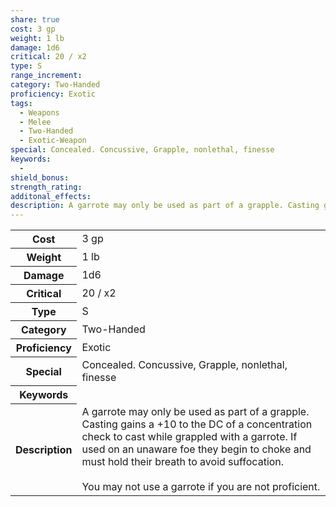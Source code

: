 ```yaml
---
share: true
cost: 3 gp
weight: 1 lb
damage: 1d6
critical: 20 / x2
type: S
range_increment: 
category: Two-Handed
proficiency: Exotic
tags:
  - Weapons
  - Melee
  - Two-Handed
  - Exotic-Weapon
special: Concealed. Concussive, Grapple, nonlethal, finesse
keywords:
  - 
shield_bonus: 
strength_rating: 
additonal_effects: 
description: A garrote may only be used as part of a grapple. Casting gains a +10 to the DC of a concentration check to cast while grappled with a garrote. If used on an unaware foe they begin to choke and must hold their breath to avoid suffocation.<br><br>You may not use a garrote if you are not proficient.
---
```

<p><span dir="ltr" style="overflow-x: auto;"><table><tbody><tr><th dir="ltr">Cost</th><td dir="ltr">3 gp</td></tr><tr><th dir="ltr">Weight</th><td dir="ltr">1 lb</td></tr><tr><th dir="ltr">Damage</th><td dir="ltr">1d6</td></tr><tr><th dir="ltr">Critical</th><td dir="ltr">20 / x2</td></tr><tr><th dir="ltr">Type</th><td dir="ltr">S</td></tr><tr><th dir="ltr">Category</th><td dir="ltr">Two-Handed</td></tr><tr><th dir="ltr">Proficiency</th><td dir="ltr">Exotic</td></tr><tr><th dir="ltr">Special</th><td dir="ltr">Concealed. Concussive, Grapple, nonlethal, finesse</td></tr><tr><th dir="ltr">Keywords</th><td dir="auto"></td></tr><tr><th dir="ltr">Description</th><td dir="ltr">A garrote may only be used as part of a grapple. Casting gains a +10 to the DC of a concentration check to cast while grappled with a garrote. If used on an unaware foe they begin to choke and must hold their breath to avoid suffocation.<br><br>You may not use a garrote if you are not proficient.</td></tr></tbody></table></span></p>